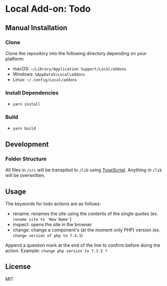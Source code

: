 # Local Add-on: Todo

## Manual Installation

### Clone

Clone the repository into the following directory depending on your platform:

- macOS: `~/Library/Application Support/Local/addons`
- Windows: `%AppData%\Local\addons`
- Linux: `~/.config/Local/addons`

### Install Dependencies
- `yarn install`

### Build
- `yarn build`

## Development

### Folder Structure
All files in `/src` will be transpiled to `/lib` using [TypeScript](http://www.typescriptlang.org/). Anything in `/lib` will be overwritten.

## Usage

The keywords for todo actions are as follows:
- rename: renames the site using the contents of the single quotes (ex. `rename site to 'New Name'`)
- inspect: opens the site in the browser
- change: change a component's (at the moment only PHP) version (ex. `change version of php to 7.4.1`)

Append a question mark at the end of the line to confirm before doing the action.
Example: `change php version to 7.3.5 ?`

## License

MIT
